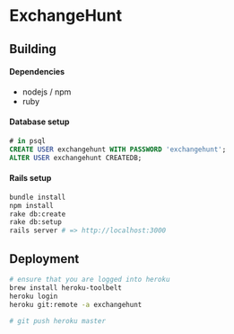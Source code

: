 # ExchangeHunt 

## Building

#### Dependencies

- nodejs / npm
- ruby

#### Database setup

```sql
# in psql
CREATE USER exchangehunt WITH PASSWORD 'exchangehunt'; 
ALTER USER exchangehunt CREATEDB;
```

#### Rails setup 

```sh
bundle install
npm install
rake db:create
rake db:setup
rails server # => http://localhost:3000
```

## Deployment

```sh
# ensure that you are logged into heroku 
brew install heroku-toolbelt
heroku login
heroku git:remote -a exchangehunt

# git push heroku master
```

